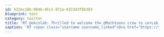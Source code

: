 ```yaml
---
id: b22ec16b-964b-45c1-971a-6323d3f5b203
blueprint: text
category: twitter
title: 'RT @okcolab: Thrilled to welcome the @Mathtoons crew to co+Lab today!'
caption: 'RT <span class="username username_linked">@<a href="https://twitter.com/okcolab" title="Okanagan coLab">okcolab</a></span>: Thrilled to welcome the <span class="username username_linked">@<a href="https://twitter.com/Mathtoons" title="Mathtoons Media">Mathtoons</a></span> crew to co+Lab today!'
---
```

